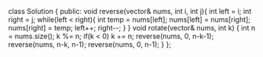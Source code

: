 class Solution {
public:
void reverse(vector<int>& nums, int i, int j){
int left = i;
int right = j;
while(left < right){
int temp = nums[left];
nums[left] = nums[right];
nums[right] = temp;
left++;
right--;
}
}
void rotate(vector<int>& nums, int k) {
int n = nums.size();
k %= n;
if(k < 0) k += n;
reverse(nums, 0, n-k-1);
reverse(nums, n-k, n-1);
reverse(nums, 0, n-1);
}
};